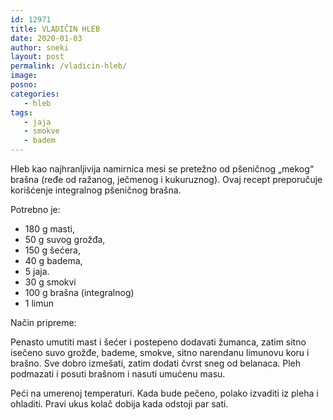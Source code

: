 ```yaml
---
id: 12971
title: VLADIČIN HLEB
date: 2020-01-03
author: sneki
layout: post
permalink: /vladicin-hleb/
image: 
posno: 
categories:
   - hleb
tags:
   - jaja
   - smokve
   - badem
---
```

Hleb kao najhranljivija namirnica mesi se pretežno od pšeničnog „mekog“ brašna (ređe od ražanog, ječmenog i kukuruznog).
Ovaj recept preporučuje korišćenje integralnog pšeničnog brašna.

Potrebno je:

* 180 g masti, 
* 50 g suvog grožđa,
* 150 g šećera, 
* 40 g badema,
* 5 jaja. 
* 30 g smokvi
* 100 g brašna (integralnog)
* 1 limun

Način pripreme:

Penasto umutiti mast i šećer i postepeno dodavati žumanca, zatim sitno isečeno suvo grožđe, bademe, smokve, sitno narendanu  limunovu koru i brašno. Sve dobro izmešati, zatim dodati čvrst sneg od belanaca. Pleh podmazati i posuti brašnom i nasuti umućenu masu.

Peći na umerenoj temperaturi. Kada bude pečeno, polako izvaditi iz pleha i ohladiti. Pravi ukus kolač dobija kada odstoji par sati.



 
  

